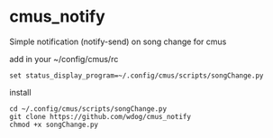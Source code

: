 # cmus_notify
Simple notification (notify-send) on song change for cmus


add in your ~/config/cmus/rc

```
set status_display_program=~/.config/cmus/scripts/songChange.py
```

install

```
cd ~/.config/cmus/scripts/songChange.py
git clone https://github.com/wdog/cmus_notify
chmod +x songChange.py
```
